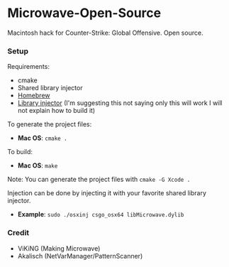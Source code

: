 # Microwave-Open-Source

Macintosh hack for Counter-Strike: Global Offensive. Open source.

### Setup

Requirements:

* cmake
* Shared library injector 
* [Homebrew](https://brew.sh)
* [Library injector](https://github.com/scen/osxinj) (I'm suggesting this not saying only this will work I will not explain how to build it)

To generate the project files:

* **Mac OS**: `cmake .`

To build:

* **Mac OS**: `make`

Note: You can generate the project files with `cmake -G Xcode .`

Injection can be done by injecting it with your favorite shared library injector.
* **Example**: `sudo ./osxinj csgo_osx64 libMicrowave.dylib`

### Credit

* ViKiNG (Making Microwave)
* Akalisch (NetVarManager/PatternScanner)
